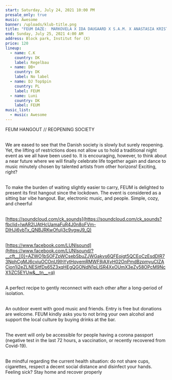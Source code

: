 ```yaml
---
start: Saturday, July 24, 2021 10:00 PM
presale_only: true
music: Awesome
banner: /uploads/klub-title.png
title: "FEUM DAZE:  MARKOVELA X IDA DAUGAARD X S.A.M. X ANASTASIA KRISTENSEN"
end: Sunday, July 25, 2021 4:00 AM
address: Block park, Institut for (X)
price: 120
lineup:
  - name: C.K
    country: DK
    label: Regelbau
  - name: DB+
    country: DK
    label: No label
  - name: DJ Top$pin
    country: PL
    label: FEUM
  - name: Luni
    country: DK
    label: FEUM
music_list:
  - music: Awesome
---
```

FEUM HANGOUT // REOPENING SOCIETY


\
We are eased to see that the Danish society is slowly but surely reopening. Yet, the lifting of restrictions does not allow us to hold a traditional night event as we all have been used to. It is encouraging, however, to think about a near future where we will finally celebrate life together again and dance to music minutely chosen by talented artists from other horizons! Exciting, right?


\
To make the burden of waiting slightly easier to carry, FEUM is delighted to present its first hangout since the lockdown. The event is considered as a sitting bar vibe hangout. Bar, electronic music, and people. Simple, cozy, and cheerful


\
[https://soundcloud.com/ck_sounds](https://soundcloud.com/ck_sounds?fbclid=IwAR2IJAtHcUamaFuR4J0n8oFVm-DlHJi6vbTx_QNBJRKwOfulj3c9vgwJ9_Q)


\
[https://www.facebook.com/LUNIsound](https://www.facebook.com/LUNIsound/?__cft__[0]=AZWO1bSOFZpWCsebSbuZJWGakvs6QFEojgt5QCEoCzEsdDIR73NphCgMJ6cviuOCOnU9IhYytHqyemRMWF8jAXyH02OnPmdBzpmyuCIZACion1i2eZLNESjtfDs65Z3xqHEgQGONdN1pLISR4XxOUmX3eZy58OPcM9NcX1iZC5EYUw&__tn__=q)


\
A perfect recipe to gently reconnect with each other after a long-period of isolation.


\
An outdoor event with good music and friends. Entry is free but donations are welcome. FEUM kindly asks you to not bring your own alcohol and support the local culture by buying drinks at the bar.


\
The event will only be accessible for people having a corona passport (negative test in the last 72 hours, a vaccination, or recently recovered from Covid-19).


\
Be mindful regarding the current health situation: do not share cups, cigarettes, respect a decent social distance and disinfect your hands. Feeling sick? Stay home and recover properly